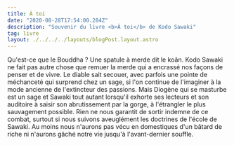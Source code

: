 ```yaml
---
title: À toi
date: "2020-08-28T17:54:00.284Z"
description: "Souvenir du livre <b>À toi</b> de Kodo Sawaki"
tag: livre
layout: ./../../../layouts/blogPost.layout.astro
---
```


Qu'est-ce que le Bouddha ? Une spatule à merde dit le koân. Kodo Sawaki ne fait pas autre chose que remuer la merde qui a encrassé nos façons de penser et de vivre. Le diable sait secouer, avec parfois une pointe de méchanceté qui surprend chez un sage, si l'on continue de l'imaginer à la mode ancienne de l'extincteur des passions. Mais Diogène qui se masturbe est un sage et Sawaki tout autant lorsqu'il exhorte ses lecteurs et son auditoire à saisir son abrutissement par la gorge, à l'étrangler le plus sauvagement possible. Rien ne nous garantit de sortir indemne de ce combat, surtout si nous suivons aveuglément les doctrines de l'école de Sawaki. Au moins nous n'aurons pas vécu en domestiques d'un bâtard de riche ni n'aurons gâché notre vie jusqu'à l'avant-dernier souffle.

